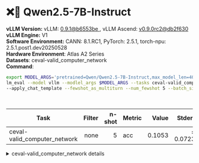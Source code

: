 # ❌🎯 Qwen2.5-7B-Instruct
  <div>
    <strong>vLLM Version:</strong>
    vLLM:
    <a href="https://github.com/vllm-project/vllm/commit/b6553be1bc75f046b00046a4ad7576364d03c835"
       target="_blank" rel="noopener noreferrer">
       0.9.1@b6553be
    </a>
    ,
    vLLM Ascend:
    <a href="https://github.com/vllm-project/vllm-ascend/commit/db2f630aebb0cad44f9705ac028993233a00c82e"
       target="_blank" rel="noopener noreferrer">
      v0.9.0rc2@db2f630
    </a>
  <br>
  </div>
  <div>
      <strong>vLLM Engine:</strong> V1 <br>
  </div>
  <div>
      <strong>Software Environment:</strong> CANN: 8.1.RC1, PyTorch: 2.5.1, torch-npu: 2.5.1.post1.dev20250528 <br>
  </div>
  <div>
      <strong>Hardware Environment</strong>: Atlas A2 Series <br>
  </div>
  <div>
      <strong>Datasets</strong>: ceval-valid_computer_network <br>
  </div>
  <div>
      <strong>Command</strong>: 

  ```bash
  export MODEL_ARGS='pretrained=Qwen/Qwen2.5-7B-Instruct,max_model_len=4096,dtype=auto,tensor_parallel_size=2,gpu_memory_utilization=0.6'
lm_eval --model vllm --modlel_args $MODEL_ARGS --tasks ceval-valid_computer_network \ 
--apply_chat_template --fewshot_as_multiturn --num_fewshot 5 --batch_size 1
  ```
  </div>
  <div>&nbsp;</div>
  
| Task                  | Filter | n-shot | Metric   | Value   | Stderr |
|-----------------------|-------:|-------:|----------|--------:|-------:|
| ceval-valid_computer_network          | none   | 5      | acc    | 0.1053 | ± 0.0723 |
<details>
<summary>ceval-valid_computer_network details</summary>

| Task                  | Filter | n-shot | Metric   | Value   | Stderr |
|-----------------------|-------:|-------:|----------|--------:|-------:|
| ceval-valid_computer_network          | none   | 5      | acc    | 0.1053 | ± 0.0723 |
</details>
